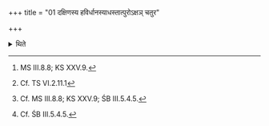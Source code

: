 +++
title = "01 दक्षिणस्य हविर्धानस्याधस्तात्पुरोऽक्षञ् चतुर"

+++

<details><summary>थिते</summary>

1. Below the southern[^1] Havirdhāna-cart[^2] and in fronts the axle, in the four intermediate directions (the Adhvaryu) makes the four Uparavas (sounding holes) with their openings
one span in measure (each)[^3] and with the interval of one span between one another.[^4]  


[^1]: MS III.8.8; KS XXV.9.  

[^2]: Cf. TS VI.2.11.1  

[^3]: Cf. MS III.8.8; KS XXV.9; ŚB III.5.4.5.  

[^4]: Cf. ŚB III.5.4.5.  
</details>
